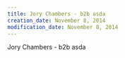 ```yaml
---
title: Jory Chambers - b2b asda
creation_date: November 8, 2014
modification_date: November 8, 2014
---
```



Jory Chambers - b2b asda 
